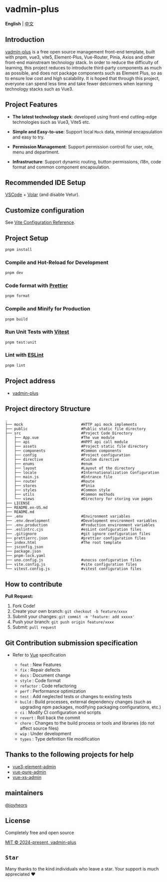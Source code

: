 # vadmin-plus

**English** | [中文](./README.md)

## Introduction

[vadmin-plus](https://github.com/joyheros/vadmin-plus) is a free open source management front-end template, built with pnpm, vue3, vite5, Element-Plus, Vue-Router, Pinia, Axios and other front-end mainstream technology stack. In order to reduce the difficulty of learning, this project reduces to introducte third-party components as much as possible, and does not package components such as Element Plus, so as to ensure low cost and high scalability. It is hoped that through this project, everyone can spend less time and take fewer detcorners when learning technology stacks such as Vue3.

## Project Features

- **The latest technology stack**: developed using front-end cutting-edge technologies such as Vue3, Vite5 etc.

- **Simple and Easy-to-use**: Support local `Mock` data, minimal encapsulation and easy to try.

- **Permission Management**: Support permission controll for user, role, menu and department.

- **Infrastructure**: Support dynamic routing, button permissions, i18n, code format and common component encapsulation.

## Recommended IDE Setup

[VSCode](https://code.visualstudio.com/) + [Volar](https://marketplace.visualstudio.com/items?itemName=Vue.volar) (and disable Vetur).

## Customize configuration

See [Vite Configuration Reference](https://vitejs.dev/config/).

## Project Setup

```sh
pnpm install
```

### Compile and Hot-Reload for Development

```sh
pnpm dev
```

### Code format with [Prettier](https://prettier.io/)

```sh
pnpm format
```

### Compile and Minify for Production

```sh
pnpm build
```

### Run Unit Tests with [Vitest](https://vitest.dev/)

```sh
pnpm test:unit
```

### Lint with [ESLint](https://eslint.org/)

```sh
pnpm lint
```

## Project address

- [vadmin-plus](https://github.com/joyheros/vadmin-plus)

## Project directory Structure

```base
.
├── mock                          #HTTP api mock implements
├── public                        #Public static file directory
├── src                           #Project Code Directory
│   ├── App.vue                   #The vue module
│   ├── api                       #HPPT api call module
│   ├── assets                    #Project static file directory
│   ├── components                #Common components
│   ├── config                    #Project configuration
│   ├── directive                 #Custom directive
│   ├── enums                     #enum
│   ├── layout                    #Layout of the directory
│   ├── locale                    #Internationalization Configuration
│   ├── main.js                   #Entrance file
│   ├── router                    #Route
│   ├── stores                    #Pinia
│   ├── styles                    #Common style
│   ├── utils                     #Common methods
│   └── views                     #Directory for storing vue pages
├── LICENSE
├── README.en-US.md
├── README.md
├── .env                          #Environment variables
├── .env.development              #Development environment variables
├── .env.production               #Production environment variables
├── .eslintrc.cjs                 #esLint configuration files
├── .gitignore                    #git ignore configuration files
├── prettierrc.json               #prettier configuration files
├── index.html                    #The root template
├── jsconfig.json
├── package.json
├── pnpm-lock.yaml
├── uno.config.js                 #unocss configuration files
├── vite.config.js                #vite configuration files
└── vitest.config.js              #vitest configuration files
```

## How to contribute

**Pull Request:**

1. Fork Code!
2. Create your own branch: `git checkout -b feature/xxxx`
3. Submit your changes: `git commit -m 'feature: add xxxxx'`
4. Push your branch: `git push origin feature/xxxx`
5. Submit: `pull request`

## Git Contribution submission specification

- Refer to [Vue](https://github.com/vuejs/vue/blob/dev/.github/COMMIT_CONVENTION.md) specification

  - `feat` : New Features
  - `fix` : Repair defects
  - `docs` : Document change
  - `style` : Code format
  - `refactor` : Code refactoring
  - `perf` : Performance optimization
  - `test` : Add neglected tests or changes to existing tests
  - `build` : Build processes, external dependency changes (such as upgrading npm packages, modifying packaging configurations, etc.)
  - `ci` : Modify CI configuration and scripts
  - `revert` : Roll back the commit
  - `chore` : Changes to the build process or tools and libraries (do not affect source files)
  - `wip` : Under development
  - `types` : Type definition file modification

## Thanks to the following projects for help

- [vue3-element-admin](https://github.com/youlaitech/vue3-element-admin)
- [vue-pure-admin](https://github.com/xiaoxian521/vue-pure-admin)
- [vue-xs-admin](https://github.com/jsxiaosi/vue-xs-admin)

## maintainers

[@joyheors](https://github.com/joyheros)

## License

Completely free and open source

[MIT © 2024-present, vadmin-plus](./LICENSE)

## `Star`

Many thanks to the kind individuals who leave a star. Your support is much appreciated :heart:
